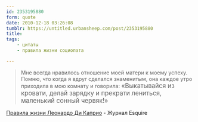 ```yaml
---
id: 2353195880
form: quote
date: 2010-12-18 03:26:08
tumblr: https://untitled.urbansheep.com/post/2353195880
title: 
tags:
    - цитаты
    - правила жизни социопата

---
```


<blockquote>
Мне всегда нравилось отношение моей матери к моему успеху. Помню, что когда я вдруг сделался знаменитым, она каждое утро приходила в мою комнату и говорила: <big>«Выкатывайся из кровати, делай зарядку и прекрати лениться, маленький сонный червяк!»</big>
</blockquote>

<a href="http://www.diigo.com/annotated?uid=264347&amp;url=http%3A%2F%2Fesquire.ru%2Fwil%2Fleonardo-di-caprio">Правила жизни Леонардо Ди Каприо</a> - Журнал Esquire
